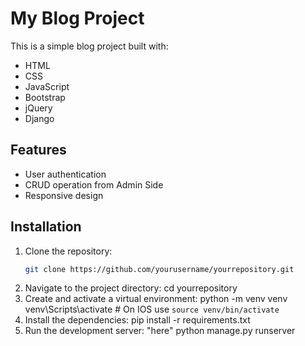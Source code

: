 # My Blog Project

This is a simple blog project built with:

- HTML
- CSS
- JavaScript
- Bootstrap
- jQuery
- Django

## Features

- User authentication
- CRUD operation from Admin Side
- Responsive design

## Installation

1. Clone the repository:
   ```bash
   git clone https://github.com/yourusername/yourrepository.git
2. Navigate to the project directory:
    cd yourrepository
3. Create and activate a virtual environment:
    python -m venv venv
    venv\Scripts\activate  # On IOS use `source venv/bin/activate`
4. Install the dependencies:
    pip install -r requirements.txt
5. Run the development server: "here" python manage.py runserver



